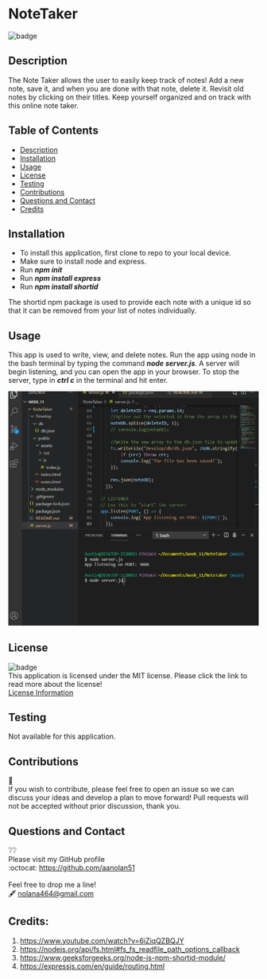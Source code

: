 # NoteTaker
![badge](https://img.shields.io/badge/license-mit-blue?style=flat-square)<br>

## Description
The Note Taker allows the user to easily keep track of notes! Add a new note, save it, and when you are done with that note, delete it. Revisit old notes by clicking on their titles. Keep yourself organized and on track with this online note taker. 

## Table of Contents
  - [Description](#description)
  - [Installation](#installation)
  - [Usage](#usage)
  - [License](#license)
  - [Testing](#testing)
  - [Contributions](#contributions)  
  - [Questions and Contact](#questions-and-contact)
  - [Credits](#credits)

## Installation
- To install this application, first clone to repo to your local device.
- Make sure to install node and express.
- Run ***npm init***
- Run ***npm install express***
- Run ***npm install shortid***

The shortid npm package is used to provide each note with a unique id so that it can be removed from your list of notes individually. 

## Usage
This app is used to write, view, and delete notes. Run the app using node in the bash terminal by typing the command ***node server.js***.
A server will begin listening, and you can open the app in your browser.
To stop the server, type in ***ctrl c*** in the terminal and hit enter.

![Gif of running Application](./Develop/public/assets/ApplicationNoteTaker.gif)

## License
 ![badge](https://img.shields.io/badge/license-mit-blue?style=flat-square)<br>
  This application is licensed under the MIT license. Please click the link to read more about the license!<br>
  [License Information](https://choosealicense.com/licenses/mit/)

## Testing
Not available for this application.

## Contributions
:busts_in_silhouette:<br>
If you wish to contribute, please feel free to open an issue so we can discuss your ideas and develop a plan to move forward!
Pull requests will not be accepted without prior discussion, thank you. 

## Questions and Contact
  :grey_question::grey_question:<br>
  Please visit my GitHub profile <br>
  :octocat: https://github.com/aanolan51 <br><br>
  Feel free to drop me a line! <br> :fountain_pen: nolana464@gmail.com


## Credits:
1. https://www.youtube.com/watch?v=6iZiqQZBQJY
2. https://nodejs.org/api/fs.html#fs_fs_readfile_path_options_callback
3. https://www.geeksforgeeks.org/node-js-npm-shortid-module/
4. https://expressjs.com/en/guide/routing.html